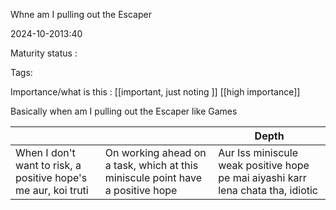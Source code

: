 Whne am I pulling out the Escaper

2024-10-2013:40

Maturity  status : 

Tags: 

Importance/what is this  : [[important, just noting ]] [[high importance]]



Basically when am I pulling out the Escaper like Games 



|                                                                |                                                                                | Depth                                                                            |
| -------------------------------------------------------------- | ------------------------------------------------------------------------------ | -------------------------------------------------------------------------------- |
| When I don't want to risk, a positive hope's me aur, koi truti | On working ahead on a task, which at this miniscule point have a positive hope | Aur Iss miniscule weak positive hope pe mai aiyashi karr lena chata tha, idiotic |
